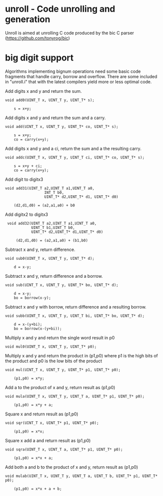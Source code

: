 # unroll - Code unrolling and generation

Unroll is aimed at unrolling C code produced by
the bic C parser (https://github.com/tonyrog/bic)

# big digit support

Algorithms implementing bignum operations need some basic code
fragments that handle carry, borrow and overflow.
There are some included in "unroll.i" that with the
latest compilers yield more or less optimal code.

Add digits x and y and return the sum.

    void add0(UINT_T x, UINT_T y, UINT_T* s);
	
		s = x+y;
	
Add digits x and y and return the sum and a carry.

	void add(UINT_T x, UINT_T y, UINT_T* co, UINT_T* s);
	
		s = x+y;
		co = carry(x+y);
	
Add digits x and y and a ci, return the sum and a the resulting  carry.

	void addc(UINT_T x, UINT_T y, UINT_T ci, UINT_T* co, UINT_T* s);
	
		s = x+y + ci;
		co = carry(x+y);	

Add digit to digitx3

	void add31(UINT_T a2,UINT_T a1,UINT_T a0,
		              INT_T b0,
                      UINT_T* d2,UINT_T* d1, UINT_T* d0)
					  
        (d2,d1,d0) = (a2,a1,a0) + b0
					  
Add digitx2 to digitx3

	 void add32(UINT_T a2,UINT_T a1,UINT_T a0,
                UINT_T b1,UINT_T b0,
                UINT_T* d2,UINT_T* d1,UINT_T* d0)
			
	     (d2,d1,d0) = (a2,a1,a0) + (b1,b0)

Subtract x and y, return difference.

	void sub0(UINT_T x, UINT_T y, UINT_T* d);
	
		d = x-y;
		
Subtract x and y, return difference and a borrow.

	void sub(UINT_T x, UINT_T y, UINT_T* bo, UINT_T* d);
	
		d = x-y;
		bo = borrow(x-y);

Subtract x and y with borrow, return difference and a resulting borrow.

	void subb(UINT_T x, UINT_T y, UINT_T bi, UINT_T* bo, UINT_T* d);
	
		d = x-(y+bi);
		bo = borrow(x-(y+bi));

Multiply x and y and return the single word result in p0

	void mul0(UINT_T x, UINT_T y, UINT_T* p0);
	
Multiply x and y and return the product in (p1,p0)	where p1 is the
high bits of the product and p0 is the low bits of the product
	
	void mul(UINT_T x, UINT_T y, UINT_T* p1, UINT_T* p0);
	
		(p1,p0) = x*y;

Add a to the product of x and y, return result as (p1,p0)

	void mula(UINT_T x, UINT_T y, UINT_T a, UINT_T* p1, UINT_T* p0);
	
		(p1,p0) = x*y + a;
		
Square x and return result as (p1,p0)

	void sqr(UINT_T x, UINT_T* p1, UINT_T* p0);
	
		(p1,p0) = x*x;

Square x add a and return result as (p1,p0)

	void sqra(UINT_T x, UINT_T a, UINT_T* p1, UINT_T* p0);	

		(p1,p0) = x*x + a;
	
Add both a and b to the product of x and y, return result as (p1,p0)

	void mulab(UINT_T x, UINT_T y, UINT_T a, UINT_T b, UINT_T* p1, UINT_T* p0);
	
		(p1,p0) = x*x + a + b;
		
